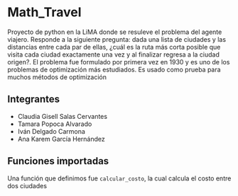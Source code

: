 # Math_Travel
Proyecto de python en la LiMA donde se resuleve el problema del agente viajero.
Responde a la siguiente pregunta: dada una lista de ciudades y las distancias entre cada par de ellas, ¿cuál es la ruta más corta posible que visita cada ciudad exactamente una vez y al finalizar regresa a la ciudad origen?. El problema fue formulado por primera vez en 1930 y es uno de los problemas de optimización más estudiados. Es usado como prueba para muchos métodos de optimización
##

## Integrantes 
- Claudia Gisell Salas Cervantes 
- Tamara Popoca Alvarado
- Iván Delgado Carmona
- Ana Karem García Hernández

## Funciones importadas
Una función que definimos fue `calcular_costo`, la cual calcula el costo entre dos ciudades

